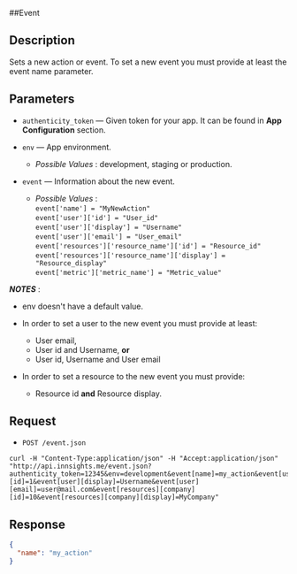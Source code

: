 ##Event

Description
-----------
Sets a new action or event. To set a new event you must provide at least the event name parameter.

Parameters
-----------

*  `authenticity_token` — Given token for your app. It can be found in **App Configuration** section.

*  `env` — App environment.
    - _Possible Values_ : development, staging or production.  

*  `event` — Information about the new event. 
    - _Possible Values_ :  
	`event['name'] = "MyNewAction"`  
	`event['user']['id'] = "User_id"`  
	`event['user']['display'] = "Username"`  
	`event['user']['email'] = "User_email"`  
	`event['resources']['resource_name']['id'] = "Resource_id"`  
	`event['resources']['resource_name']['display'] = "Resource_display"`  
	`event['metric']['metric_name'] = "Metric_value"`

***NOTES*** :

*  env doesn't have a default value.

*  In order to set a user to the new event you must provide at least:
     -  User email,
     -  User id and Username, **or**
     -  User id, Username and User email

*  In order to set a resource to the new event you must provide:
     -  Resource id **and** Resource display.
    

Request
-------
*  `POST /event.json`

```
curl -H "Content-Type:application/json" -H "Accept:application/json"
"http://api.innsights.me/event.json?authenticity_token=12345&env=development&event[name]=my_action&event[user][id]=1&event[user][display]=Username&event[user][email]=user@mail.com&event[resources][company][id]=10&event[resources][company][display]=MyCompany"
```

Response
---------
``` json  
{  
  "name": "my_action"
}
```
